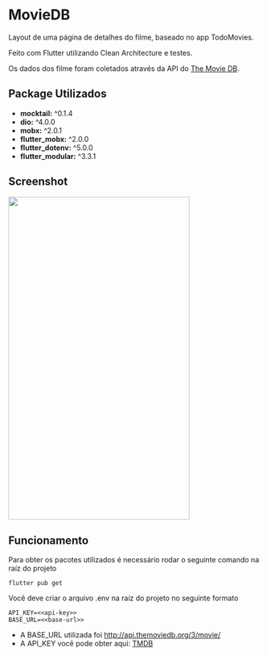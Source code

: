 # MovieDB

Layout de uma página de detalhes do filme, baseado no app TodoMovies.

Feito com Flutter utilizando Clean Architecture e testes.

Os dados dos filme foram coletados através da API do [The Movie DB](https://www.themoviedb.org/). 


## Package Utilizados
- <b>mocktail:</b> ^0.1.4
- <b>dio:</b> ^4.0.0
- <b>mobx:</b> ^2.0.1
- <b>flutter_mobx:</b> ^2.0.0
- <b>flutter_dotenv:</b> ^5.0.0
- <b>flutter_modular:</b> ^3.3.1

## Screenshot
<img src="https://user-images.githubusercontent.com/43590889/128897358-f19ba3a3-1666-4649-90f0-74771c2ad91e.png" width="360" height="640">


## Funcionamento
Para obter os pacotes utilizados é necessário rodar o seguinte comando na raíz do projeto
```
flutter pub get
```

Você deve criar o arquivo .env na raíz do projeto no seguinte formato
```
API_KEY=<<api-key>>
BASE_URL=<<base-url>>
```
- A BASE_URL utilizada foi http://api.themoviedb.org/3/movie/
- A API_KEY você pode obter aqui: [TMDB](https://developers.themoviedb.org/3/getting-started/introduction)
